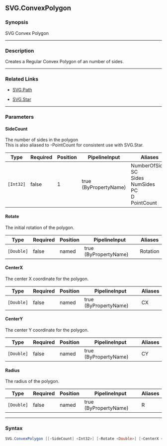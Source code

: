 SVG.ConvexPolygon
-----------------




### Synopsis
SVG Convex Polygon



---


### Description

Creates a Regular Convex Polygon of an number of sides.



---


### Related Links
* [SVG.Path](SVG.Path.md)



* [SVG.Star](SVG.Star.md)





---


### Parameters
#### **SideCount**

The number of sides in the polygon    
This is also aliased to -PointCount for consistent use with SVG.Star.






|Type     |Required|Position|PipelineInput        |Aliases                                                                |
|---------|--------|--------|---------------------|-----------------------------------------------------------------------|
|`[Int32]`|false   |1       |true (ByPropertyName)|NumberOfSides<br/>SC<br/>Sides<br/>NumSides<br/>PC<br/>D<br/>PointCount|



#### **Rotate**

The initial rotation of the polygon.






|Type      |Required|Position|PipelineInput        |Aliases |
|----------|--------|--------|---------------------|--------|
|`[Double]`|false   |named   |true (ByPropertyName)|Rotation|



#### **CenterX**

The center X coordinate for the polygon.






|Type      |Required|Position|PipelineInput        |Aliases|
|----------|--------|--------|---------------------|-------|
|`[Double]`|false   |named   |true (ByPropertyName)|CX     |



#### **CenterY**

The center Y coordinate for the polygon.






|Type      |Required|Position|PipelineInput        |Aliases|
|----------|--------|--------|---------------------|-------|
|`[Double]`|false   |named   |true (ByPropertyName)|CY     |



#### **Radius**

The radius of the polygon.






|Type      |Required|Position|PipelineInput        |Aliases|
|----------|--------|--------|---------------------|-------|
|`[Double]`|false   |named   |true (ByPropertyName)|R      |





---


### Syntax
```PowerShell
SVG.ConvexPolygon [[-SideCount] <Int32>] [-Rotate <Double>] [-CenterX <Double>] [-CenterY <Double>] [-Radius <Double>] [<CommonParameters>]
```
